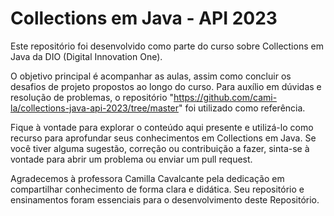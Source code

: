 # Collections em Java - API 2023
Este repositório foi desenvolvido como parte do curso sobre Collections em Java da DIO (Digital Innovation One).

O objetivo principal é acompanhar as aulas, assim como concluir os desafios de projeto propostos ao longo do curso. Para auxílio em dúvidas e resolução de problemas, o repositório "https://github.com/cami-la/collections-java-api-2023/tree/master" foi utilizado como referência.

Fique à vontade para explorar o conteúdo aqui presente e utilizá-lo como recurso para aprofundar seus conhecimentos em Collections em Java. Se você tiver alguma sugestão, correção ou contribuição a fazer, sinta-se à vontade para abrir um problema ou enviar um pull request.

Agradecemos à professora Camilla Cavalcante pela dedicação em compartilhar conhecimento de forma clara e didática. Seu repositório e ensinamentos foram essenciais para o desenvolvimento deste Repositório.
